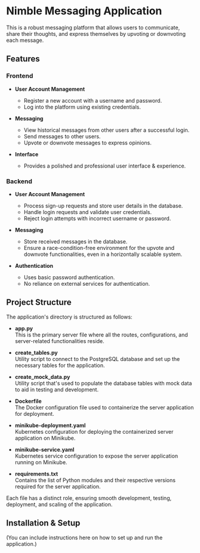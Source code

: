 # Nimble Messaging Application

This is a robust messaging platform that allows users to communicate, share their thoughts, and express themselves by upvoting or downvoting each message.

## Features

### Frontend

- **User Account Management**
    - Register a new account with a username and password.
    - Log into the platform using existing credentials.

- **Messaging**
    - View historical messages from other users after a successful login.
    - Send messages to other users.
    - Upvote or downvote messages to express opinions.

- **Interface**
    - Provides a polished and professional user interface & experience.

### Backend

- **User Account Management**
    - Process sign-up requests and store user details in the database.
    - Handle login requests and validate user credentials.
    - Reject login attempts with incorrect username or password.

- **Messaging**
    - Store received messages in the database.
    - Ensure a race-condition-free environment for the upvote and downvote functionalities, even in a horizontally scalable system.

- **Authentication**
    - Uses basic password authentication.
    - No reliance on external services for authentication.

## Project Structure

The application's directory is structured as follows:

- **app.py**  
  This is the primary server file where all the routes, configurations, and server-related functionalities reside.

- **create_tables.py**  
  Utility script to connect to the PostgreSQL database and set up the necessary tables for the application.

- **create_mock_data.py**  
  Utility script that's used to populate the database tables with mock data to aid in testing and development.

- **Dockerfile**  
  The Docker configuration file used to containerize the server application for deployment.

- **minikube-deployment.yaml**  
  Kubernetes configuration for deploying the containerized server application on Minikube.

- **minikube-service.yaml**  
  Kubernetes service configuration to expose the server application running on Minikube.

- **requirements.txt**  
  Contains the list of Python modules and their respective versions required for the server application.

Each file has a distinct role, ensuring smooth development, testing, deployment, and scaling of the application.



## Installation & Setup

(You can include instructions here on how to set up and run the application.)



